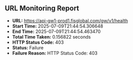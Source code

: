 ## URL Monitoring Report

- **URL:** https://api-gw1-prod1.fisglobal.com/gw/v1/health
- **Start Time:** 2025-07-09T21:44:54.306648
- **End Time:** 2025-07-09T21:44:54.463470
- **Total Time Taken:** 0.156822 seconds
- **HTTP Status Code:** 403
- **Status:** Failure
- **Failure Reason:** HTTP Status Code: 403
